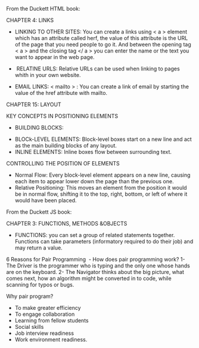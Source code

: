 From the Duckett HTML book:

CHAPTER 4: LINKS

* LINKING TO OTHER SITES:
You can create a links using < a > element which has an attribute called herf, the value of this attribute is the URL of the page that you need people to go it. And between the opening tag < a > and the closing tag </ a > you can enter the name or the text you want to appear in the web page.

*  RELATINE URLS:
Relative URLs can be used when linking to pages whith in your own website.

* EMAIL LINKS:
< mailto > : You can create a link of email by starting the value of the href attribute with mailto.


CHAPTER 15: LAYOUT

KEY CONCEPTS IN POSITIONING ELEMENTS


* BUILDING BLOCKS:
- BLOCk-LEVEL ELEMENTS: Block-level boxes start on a new line and act as the main building blocks of any layout.
- INLINE ELEMENTS: Inline boxes flow between surrounding text.


CONTROLLING THE POSITION OF ELEMENTS

* Normal Flow: Every block-level element appears on a new line, causing each item to appear lower down the page than the previous one. 
* Relative Positioning: This moves an element from the position it would be in normal flow, shifting it to the top, right, bottom, or left of where it would have been placed.


From the Duckett JS book:

CHAPTER 3: FUNCTIONS, METHODS &OBJECTS

* FUNCTIONS: you can set a group of related statements together. Functions can take parameters (informatory required to do their job) and may return a value. 


6 Reasons for Pair Programming
 - How does pair programming work?
1- The Driver is the programmer who is typing and the only one whose hands are on the keyboard.
2- The Navigator thinks about the big picture, what comes next, how an algorithm might be converted in to code, while scanning for typos or bugs. 

Why pair program?
- To make greater efficiency
- To engage collaboration
- Learning from fellow students
- Social skills
- Job interview readiness
- Work environment readiness. 